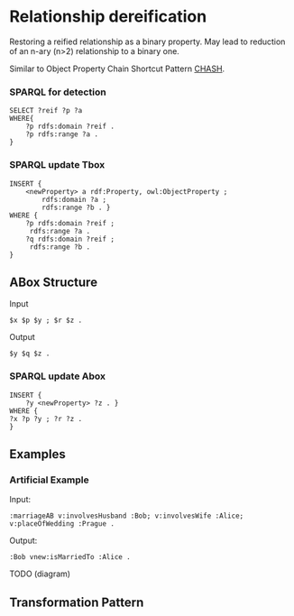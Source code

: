 # Relationship dereification

Restoring a reified relationship as a binary property. May lead to reduction of an n-ary (n>2) relationship to a binary one.

Similar to Object Property Chain Shortcut Pattern [CHASH](https://github.com/Onto-DESIDE-VSE/TransformationPatterns/blob/main/experiments/CHASH.md).

### SPARQL for detection

```sparql
SELECT ?reif ?p ?a
WHERE{
    ?p rdfs:domain ?reif .
    ?p rdfs:range ?a .
}
```

### SPARQL update Tbox

```sparql
INSERT {
	<newProperty> a rdf:Property, owl:ObjectProperty ;
		rdfs:domain ?a ;
		rdfs:range ?b . }
WHERE { 
	?p rdfs:domain ?reif ;
     rdfs:range ?a .
	?q rdfs:domain ?reif ;
     rdfs:range ?b .
} 
```

## ABox Structure

Input
```
$x $p $y ; $r $z .
```
Output
```
$y $q $z .
```

### SPARQL update Abox

```sparql
INSERT {
	?y <newProperty> ?z . }
WHERE { 
?x ?p ?y ; ?r ?z .
} 
```


## Examples

### Artificial Example
Input:
```
:marriageAB v:involvesHusband :Bob; v:involvesWife :Alice; v:placeOfWedding :Prague .
```
Output:
```
:Bob vnew:isMarriedTo :Alice .
```

TODO (diagram)




## Transformation Pattern

